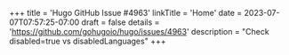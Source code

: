 +++
title = 'Hugo GitHub Issue #4963'
linkTitle = 'Home'
date = 2023-07-07T07:57:25-07:00
draft = false
details = 'https://github.com/gohugoio/hugo/issues/4963'
description = "Check disabled=true vs disabledLanguages"
+++
